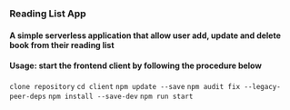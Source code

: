 ### Reading List App

#### A simple serverless application that allow user add, update and delete book from their reading list

#### Usage: start the frontend client by following the procedure below

`clone repository`
`cd client`
`npm update --save`
`npm audit fix --legacy-peer-deps`
`npm install --save-dev`
`npm run start`